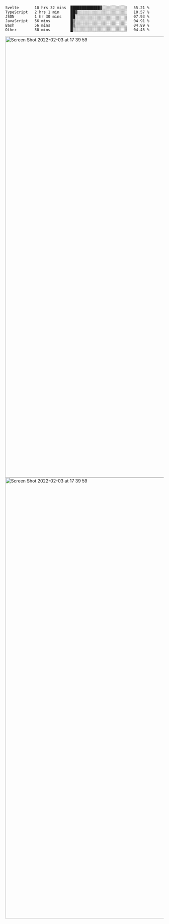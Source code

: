 <!--START_SECTION:waka-->

```text
Svelte       10 hrs 32 mins  █████████████▓░░░░░░░░░░░   55.21 %
TypeScript   2 hrs 1 min     ██▓░░░░░░░░░░░░░░░░░░░░░░   10.57 %
JSON         1 hr 30 mins    ██░░░░░░░░░░░░░░░░░░░░░░░   07.93 %
JavaScript   56 mins         █▒░░░░░░░░░░░░░░░░░░░░░░░   04.91 %
Bash         56 mins         █▒░░░░░░░░░░░░░░░░░░░░░░░   04.89 %
Other        50 mins         █░░░░░░░░░░░░░░░░░░░░░░░░   04.45 %
```

<!--END_SECTION:waka-->

<img width="1400" alt="Screen Shot 2022-02-03 at 17 39 59" src="https://user-images.githubusercontent.com/45716542/152387304-f2b60485-53a6-4f4b-a818-5cefb1b0c0ae.png">
<img width="1400" alt="Screen Shot 2022-02-03 at 17 39 59" src="https://user-images.githubusercontent.com/45716542/152387273-ea5cdf21-2a45-44da-8bef-00c1763b1d42.png">
